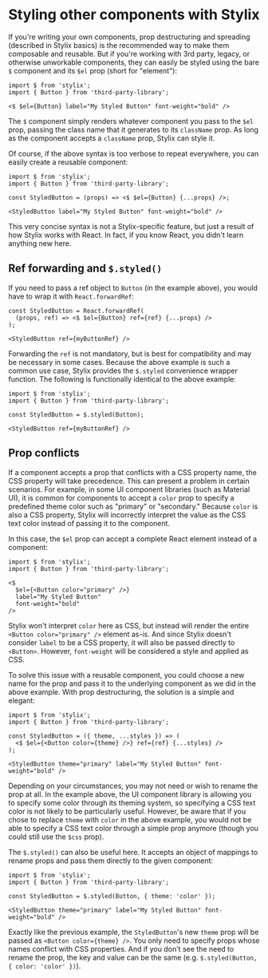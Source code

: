 
# Styling other components with Stylix

If you're writing your own components, prop destructuring and spreading (described in Stylix basics) is the recommended way to make them composable and reusable. But if you're working with 3rd party, legacy, or otherwise unworkable components, they can easily be styled using the bare `$` component and its `$el` prop (short for "element"):

```tsx
import $ from 'stylix';
import { Button } from 'third-party-library';

<$ $el={Button} label="My Styled Button" font-weight="bold" />
```

The `$` component simply renders whatever component you pass to the `$el` prop, passing the class name that it generates to its `className` prop. As long as the component accepts a `className` prop, Stylix can style it.

Of course, if the above syntax is too verbose to repeat everywhere, you can easily create a reusable component:

```tsx
import $ from 'stylix';
import { Button } from 'third-party-library';

const StyledButton = (props) => <$ $el={Button} {...props} />;

<StyledButton label="My Styled Button" font-weight="bold" />
```

This very concise syntax is not a Stylix-specific feature, but just a result of how Stylix works with React. In fact, if you know React, you didn't learn anything new here.

## Ref forwarding and `$.styled()`

If you need to pass a ref object to `Button` (in the example above), you would have to wrap it with `React.forwardRef`:

```tsx
const StyledButton = React.forwardRef(
  (props, ref) => <$ $el={Button} ref={ref} {...props} />
);

<StyledButton ref={myButtonRef} />
```

Forwarding the `ref` is not mandatory, but is best for compatibility and may be necessary in some cases. Because the above example is such a common use case, Stylix provides the `$.styled` convenience wrapper function. The following is functionally identical to the above example:

```tsx
import $ from 'stylix';
import { Button } from 'third-party-library';

const StyledButton = $.styled(Button);

<StyledButton ref={myButtonRef} />
```

## Prop conflicts

If a component accepts a prop that conflicts with a CSS property name, the CSS property will take precedence. This can present a problem in certain scenarios. For example, in some UI component libraries (such as Material UI), it is common for components to accept a `color` prop to specify a predefined theme color such as "primary" or "secondary." Because `color` is also a CSS property, Stylix will incorrectly interpret the value as the CSS text color instead of passing it to the component.

In this case, the `$el` prop can accept a complete React element instead of a component:

```tsx
import $ from 'stylix';
import { Button } from 'third-party-library';

<$ 
  $el={<Button color="primary" />}
  label="My Styled Button" 
  font-weight="bold" 
/>
```

Stylix won't interpret `color` here as CSS, but instead will render the entire `<Button color="primary" />` element as-is. And since Stylix doesn't consider `label` to be a CSS property, it will also be passed directly to `<Button>`. However, `font-weight` will be considered a style and applied as CSS.

To solve this issue with a reusable component, you could choose a new name for the prop and pass it to the underlying component as we did in the above example. With prop destructuring, the solution is a simple and elegant:

```tsx
import $ from 'stylix';
import { Button } from 'third-party-library';

const StyledButton = ({ theme, ...styles }) => (
  <$ $el={<Button color={theme} />} ref={ref} {...styles} />
);

<StyledButton theme="primary" label="My Styled Button" font-weight="bold" />
```

Depending on your circumstances, you may not need or wish to rename the prop at all. In the example above, the UI component library is allowing you to specify some color through its theming system, so specifying a CSS text color is not likely to be particularly useful. However, be aware that if you chose to replace `theme` with `color` in the above example, you would not be able to specify a CSS text color through a simple prop anymore (though you could still use the `$css` prop).

The `$.styled()` can also be useful here. It accepts an object of mappings to rename props and pass them directly to the given component:

```tsx
import $ from 'stylix';
import { Button } from 'third-party-library';

const StyledButton = $.styled(Button, { theme: 'color' });

<StyledButton theme="primary" label="My Styled Button" font-weight="bold" />
```

Exactly like the previous example, the `StyledButton`'s new `theme` prop will be passed as `<Button color={theme} />`. You only need to specify props whose names conflict with CSS properties. And if you don't see the need to rename the prop, the key and value can be the same (e.g. `$.styled(Button, { color: 'color' })`).
